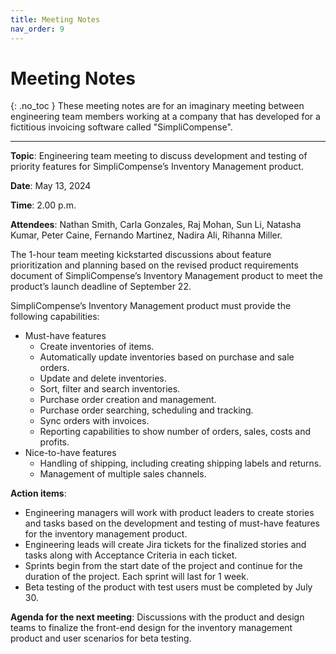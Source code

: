 ```yaml
---
title: Meeting Notes
nav_order: 9
---
```


# Meeting Notes
{: .no_toc }
These meeting notes are for an imaginary meeting between engineering team members working at a company that has developed for a fictitious invoicing software called "SimpliCompense".

------------------------------------

**Topic**: Engineering team meeting to discuss development and testing of priority features for SimpliCompense’s Inventory Management product.

**Date**: May 13, 2024

**Time**: 2.00 p.m.

**Attendees**: Nathan Smith, Carla Gonzales, Raj Mohan, Sun Li, Natasha Kumar, Peter Caine, Fernando Martinez, Nadira Ali, Rihanna Miller.

The 1-hour team meeting kickstarted discussions about feature prioritization and planning based on the revised product requirements document of SimpliCompense’s Inventory Management product to meet the product’s launch deadline of September 22.

SimpliCompense’s Inventory Management product must provide the following capabilities:
* Must-have features
  * Create inventories of items.
  * Automatically update inventories based on purchase and sale orders.
  * Update and delete inventories.
  * Sort, filter and search inventories.
  * Purchase order creation and management.
  * Purchase order searching, scheduling and tracking.
  * Sync orders with invoices.
  * Reporting capabilities to show number of orders, sales, costs and profits.
* Nice-to-have features
  * Handling of shipping, including creating shipping labels and returns.
  * Management of multiple sales channels.

**Action items**:
  * Engineering managers will work with product leaders to create stories and tasks based on the development and testing of must-have features for the inventory management product.
  * Engineering leads will create Jira tickets for the finalized stories and tasks along with Acceptance Criteria in each ticket.
  * Sprints begin from the start date of the project and continue for the duration of the project. Each sprint will last for 1 week.
  * Beta testing of the product with test users must be completed by July 30.

**Agenda for the next meeting**: Discussions with the product and design teams to finalize the front-end design for the inventory management product and user scenarios for beta testing.
